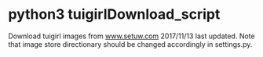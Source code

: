 # python3 tuigirlDownload_script
Download tuigirl images  from www.setuw.com 2017/11/13 last updated.
Note that image store directionary should be changed accordingly in settings.py.
